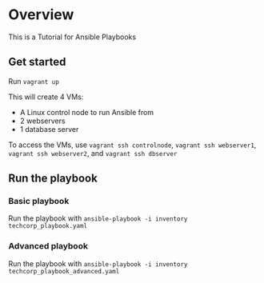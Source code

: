# Overview
This is a Tutorial for Ansible Playbooks


## Get started

Run `vagrant up`

This will create 4 VMs:

- A Linux control node to run Ansible from
- 2 webservers
- 1 database server

To access the VMs, use `vagrant ssh controlnode`, `vagrant ssh webserver1`, `vagrant ssh webserver2`, and `vagrant ssh dbserver`

## Run the playbook

### Basic playbook

Run the playbook with `ansible-playbook -i inventory techcorp_playbook.yaml`

### Advanced playbook

Run the playbook with `ansible-playbook -i inventory techcorp_playbook_advanced.yaml`


